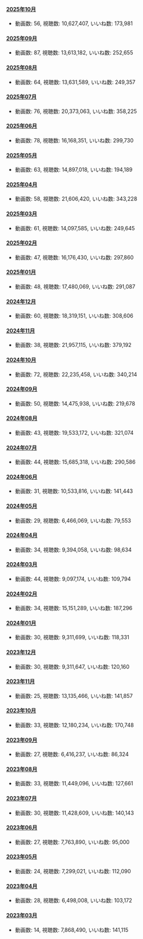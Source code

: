 #### [2025年10月](videos/202510 "wikilink")

-   動画数: 56, 視聴数: 10,627,407, いいね数: 173,981

#### [2025年09月](videos/202509 "wikilink")

-   動画数: 87, 視聴数: 13,613,182, いいね数: 252,655

#### [2025年08月](videos/202508 "wikilink")

-   動画数: 64, 視聴数: 13,631,589, いいね数: 249,357

#### [2025年07月](videos/202507 "wikilink")

-   動画数: 76, 視聴数: 20,373,063, いいね数: 358,225

#### [2025年06月](videos/202506 "wikilink")

-   動画数: 78, 視聴数: 16,168,351, いいね数: 299,730

#### [2025年05月](videos/202505 "wikilink")

-   動画数: 63, 視聴数: 14,897,018, いいね数: 194,189

#### [2025年04月](videos/202504 "wikilink")

-   動画数: 58, 視聴数: 21,606,420, いいね数: 343,228

#### [2025年03月](videos/202503 "wikilink")

-   動画数: 61, 視聴数: 14,097,585, いいね数: 249,645

#### [2025年02月](videos/202502 "wikilink")

-   動画数: 47, 視聴数: 16,176,430, いいね数: 297,860

#### [2025年01月](videos/202501 "wikilink")

-   動画数: 48, 視聴数: 17,480,069, いいね数: 291,087

#### [2024年12月](videos/202412 "wikilink")

-   動画数: 60, 視聴数: 18,319,151, いいね数: 308,606

#### [2024年11月](videos/202411 "wikilink")

-   動画数: 38, 視聴数: 21,957,115, いいね数: 379,192

#### [2024年10月](videos/202410 "wikilink")

-   動画数: 72, 視聴数: 22,235,458, いいね数: 340,214

#### [2024年09月](videos/202409 "wikilink")

-   動画数: 50, 視聴数: 14,475,938, いいね数: 219,678

#### [2024年08月](videos/202408 "wikilink")

-   動画数: 43, 視聴数: 19,533,172, いいね数: 321,074

#### [2024年07月](videos/202407 "wikilink")

-   動画数: 44, 視聴数: 15,685,318, いいね数: 290,586

#### [2024年06月](videos/202406 "wikilink")

-   動画数: 31, 視聴数: 10,533,816, いいね数: 141,443

#### [2024年05月](videos/202405 "wikilink")

-   動画数: 29, 視聴数: 6,466,069, いいね数: 79,553

#### [2024年04月](videos/202404 "wikilink")

-   動画数: 34, 視聴数: 9,394,058, いいね数: 98,634

#### [2024年03月](videos/202403 "wikilink")

-   動画数: 44, 視聴数: 9,097,174, いいね数: 109,794

#### [2024年02月](videos/202402 "wikilink")

-   動画数: 34, 視聴数: 15,151,289, いいね数: 187,296

#### [2024年01月](videos/202401 "wikilink")

-   動画数: 30, 視聴数: 9,311,699, いいね数: 118,331

#### [2023年12月](videos/202312 "wikilink")

-   動画数: 30, 視聴数: 9,311,647, いいね数: 120,160

#### [2023年11月](videos/202311 "wikilink")

-   動画数: 25, 視聴数: 13,135,466, いいね数: 141,857

#### [2023年10月](videos/202310 "wikilink")

-   動画数: 33, 視聴数: 12,180,234, いいね数: 170,748

#### [2023年09月](videos/202309 "wikilink")

-   動画数: 27, 視聴数: 6,416,237, いいね数: 86,324

#### [2023年08月](videos/202308 "wikilink")

-   動画数: 33, 視聴数: 11,449,096, いいね数: 127,661

#### [2023年07月](videos/202307 "wikilink")

-   動画数: 30, 視聴数: 11,428,609, いいね数: 140,143

#### [2023年06月](videos/202306 "wikilink")

-   動画数: 27, 視聴数: 7,763,890, いいね数: 95,000

#### [2023年05月](videos/202305 "wikilink")

-   動画数: 24, 視聴数: 7,299,021, いいね数: 112,090

#### [2023年04月](videos/202304 "wikilink")

-   動画数: 28, 視聴数: 6,498,008, いいね数: 103,172

#### [2023年03月](videos/202303 "wikilink")

-   動画数: 14, 視聴数: 7,868,490, いいね数: 141,115

